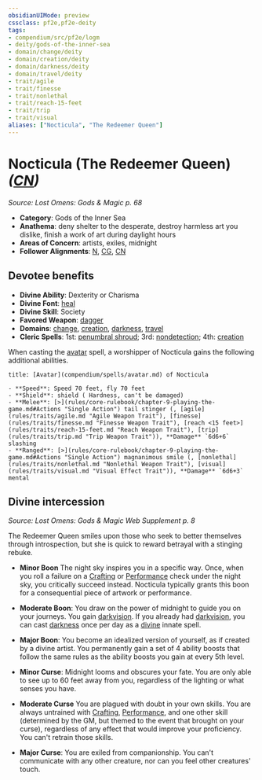 ```yaml
---
obsidianUIMode: preview
cssclass: pf2e,pf2e-deity
tags:
- compendium/src/pf2e/logm
- deity/gods-of-the-inner-sea
- domain/change/deity
- domain/creation/deity
- domain/darkness/deity
- domain/travel/deity
- trait/agile
- trait/finesse
- trait/nonlethal
- trait/reach-15-feet
- trait/trip
- trait/visual
aliases: ["Nocticula", "The Redeemer Queen"]
---
```

# Nocticula (The Redeemer Queen) *([CN](rules/traits/cn-b1.md "Chaotic Neutral Alignment Trait"))*  
*Source: Lost Omens: Gods & Magic p. 68*  

- **Category**: Gods of the Inner Sea
- **Anathema**: deny shelter to the desperate, destroy harmless art you dislike, finish a work of art during daylight hours
- **Areas of Concern**: artists, exiles, midnight
- **Follower Alignments**: [N](rules/traits/n-b1.md "Neutral Alignment Trait"), [CG](rules/traits/cg-b1.md "Chaotic Good Alignment Trait"), [CN](rules/traits/cn-b1.md "Chaotic Neutral Alignment Trait")

## Devotee benefits

- **Divine Ability**: Dexterity or Charisma
- **Divine Font**: [heal](heal.md)
- **Divine Skill**: Society
- **Favored Weapon**: [dagger](dagger.md)
- **Domains**: [change](Reference/Compendium/Setting/domains.md#Change), [creation](Reference/Compendium/Setting/domains.md#Creation), [darkness](Reference/Compendium/Setting/domains.md#Darkness), [travel](Reference/Compendium/Setting/domains.md#Travel)
- **Cleric Spells**: 1st: [penumbral shroud](penumbral-shroud-logm.md); 3rd: [nondetection](nondetection.md); 4th: [creation](creation.md)

When casting the [avatar](avatar.md) spell, a worshipper of Nocticula gains the following additional abilities.

```ad-embed-avatar
title: [Avatar](compendium/spells/avatar.md) of Nocticula

- **Speed**: Speed 70 feet, fly 70 feet
- **Shield**: shield ( Hardness, can't be damaged)
- **Melee**: [>](rules/core-rulebook/chapter-9-playing-the-game.md#Actions "Single Action") tail stinger (, [agile](rules/traits/agile.md "Agile Weapon Trait"), [finesse](rules/traits/finesse.md "Finesse Weapon Trait"), [reach <15 feet>](rules/traits/reach-15-feet.md "Reach Weapon Trait"), [trip](rules/traits/trip.md "Trip Weapon Trait")), **Damage** `6d6+6` slashing 
- **Ranged**: [>](rules/core-rulebook/chapter-9-playing-the-game.md#Actions "Single Action") magnanimous smile (, [nonlethal](rules/traits/nonlethal.md "Nonlethal Weapon Trait"), [visual](rules/traits/visual.md "Visual Effect Trait")), **Damage** `6d6+3` mental 
```

## Divine intercession
*Source: Lost Omens: Gods & Magic Web Supplement p. 8*

The Redeemer Queen smiles upon those who seek to better themselves through introspection, but she is quick to reward betrayal with a stinging rebuke.

- **Minor Boon** The night sky inspires you in a specific way. Once, when you roll a failure on a [Crafting](skills.md#Crafting) or [Performance](skills.md#Performance) check under the night sky, you critically succeed instead. Nocticula typically grants this boon for a consequential piece of artwork or performance.
- **Moderate Boon**: You draw on the power of midnight to guide you on your journeys. You gain [darkvision](Reference/Rules/Abilities/darkvision.md). If you already had [darkvision](Reference/Rules/Abilities/darkvision.md), you can cast [darkness](Reference/Compendium/Spells/darkness.md) once per day as a [divine](divine.md "Divine Tradition Trait") innate spell.
- **Major Boon**: You become an idealized version of yourself, as if created by a divine artist. You permanently gain a set of 4 ability boosts that follow the same rules as the ability boosts you gain at every 5th level.

- **Minor Curse**: Midnight looms and obscures your fate. You are only able to see up to 60 feet away from you, regardless of the lighting or what senses you have.
- **Moderate Curse** You are plagued with doubt in your own skills. You are always untrained with [Crafting](skills.md#Crafting), [Performance](skills.md#Performance), and one other skill (determined by the GM, but themed to the event that brought on your curse), regardless of any effect that would improve your proficiency. You can't retrain those skills.
- **Major Curse**: You are exiled from companionship. You can't communicate with any other creature, nor can you feel other creatures' touch.